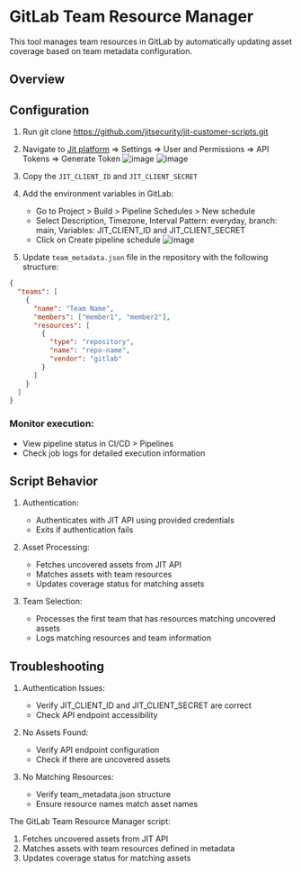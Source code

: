 # GitLab Team Resource Manager

This tool manages team resources in GitLab by automatically updating asset coverage based on team metadata configuration.

## Overview

## Configuration
1. Run git clone https://github.com/jitsecurity/jit-customer-scripts.git
2. Navigate to [Jit platform](https://platform.jit.io/) => Settings => User and Permissions => API Tokens => Generate Token
   ![image](https://github.com/user-attachments/assets/897cdc35-fb01-48b0-9ffa-6ed65f3b62de)
   ![image](https://github.com/user-attachments/assets/7ba48c2f-01dc-43fa-ad12-0d33bb8789eb)


4. Copy the `JIT_CLIENT_ID` and `JIT_CLIENT_SECRET`
5. Add the environment variables in GitLab:
    - Go to Project > Build > Pipeline Schedules > New schedule
    - Select Description, Timezone, Interval Pattern: everyday, branch: main, Variables: JIT_CLIENT_ID and JIT_CLIENT_SECRET
    - Click on Create pipeline schedule
  ![image](https://github.com/user-attachments/assets/c5b25d63-d2be-44fc-a0bf-1f7089df4794)


7. Update `team_metadata.json` file in the repository with the following structure:

```json
{
  "teams": [
    {
      "name": "Team Name",
      "members": ["member1", "member2"],
      "resources": [
        {
          "type": "repository",
          "name": "repo-name",
          "vendor": "gitlab"
        }
      ]
    }
  ]
}
```

### Monitor execution:
   - View pipeline status in CI/CD > Pipelines
   - Check job logs for detailed execution information

## Script Behavior

1. Authentication:
   - Authenticates with JIT API using provided credentials
   - Exits if authentication fails

2. Asset Processing:
   - Fetches uncovered assets from JIT API
   - Matches assets with team resources
   - Updates coverage status for matching assets

3. Team Selection:
   - Processes the first team that has resources matching uncovered assets
   - Logs matching resources and team information

## Troubleshooting

1. Authentication Issues:
   - Verify JIT_CLIENT_ID and JIT_CLIENT_SECRET are correct
   - Check API endpoint accessibility

2. No Assets Found:
   - Verify API endpoint configuration
   - Check if there are uncovered assets

3. No Matching Resources:
   - Verify team_metadata.json structure
   - Ensure resource names match asset names


The GitLab Team Resource Manager script:
1. Fetches uncovered assets from JIT API
2. Matches assets with team resources defined in metadata
3. Updates coverage status for matching assets
